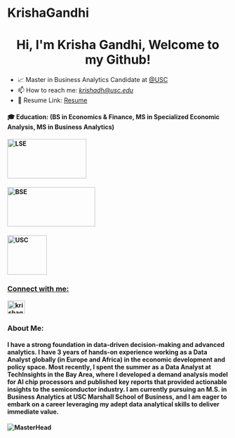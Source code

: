 # KrishaGandhi

<h1 align="center">Hi, I'm Krisha Gandhi, Welcome to my Github! </h1>
<!-- <h3 align="center">Data-Driven Data Scientist Committed to Tackling Real-World Challenges</h3> -->




- 📈 Master in Business Analytics Candidate at [@USC](https://www.usc.edu/)
- 📫 How to reach me: *krishadh@usc.edu*
-  📄 Resume Link: [Resume](drive_link)
<!-- ⚡ Fun fact: *Pro * -->


<h4 align="left">🎓 Education: (BS in Economics & Finance, MS in Specialized Economic Analysis, MS in Business Analytics)</h4> 

<h4 align="left"><a href="https://www.lse.ac.uk/" target="_blank" rel="noreferrer"><img src="https://upload.wikimedia.org/wikipedia/commons/5/51/LSE_Logo.svg" alt="LSE" width="180" height="90"/> 

<h4 align="left"><a href="https://bse.eu/study/masters-programs/international-trade-finance-and-development" target="_blank" rel="noreferrer"><img src="https://upload.wikimedia.org/wikipedia/commons/4/41/BSE_primary_logo_color.jpg" alt="BSE" width="200" height="90"/>

<h4 align="left"><a href="https://usc.edu/" target="_blank" rel="noreferrer"><img src="https://upload.wikimedia.org/wikipedia/commons/9/94/USC_Trojans_logo.svg" alt="USC" width="90" height="90"/>



<h3 align="left">Connect with me:</h3>
<p align="left">
<a href="https://www.linkedin.com/in/krisha-gandhi/" target="blank"><img align="center" src="https://raw.githubusercontent.com/rahuldkjain/github-profile-readme-generator/master/src/images/icons/Social/linked-in-alt.svg" alt="krishagandhi" height="30" width="40" /></a>
</p>

<h3 align="left">About Me:</h3>
<h4 align="left">I have a strong foundation in data-driven decision-making and advanced analytics. I have 3 years of hands-on experience working as a Data Analyst globally (in Europe and Africa) in the economic development and policy space. Most recently, I spent the summer as a Data Analyst at TechInsights in the Bay Area, where I developed a demand analysis model for AI chip processors and published key reports that provided actionable insights to the semiconductor industry. I am currently pursuing an M.S. in Business Analytics at USC Marshall School of Business, and I am eager to embark on a career leveraging my adept data analytical skills to deliver immediate value.</h4>
  
![MasterHead](https://i.pinimg.com/originals/fc/71/63/fc71635c7f1b09ed30413f59bb749582.gif)
